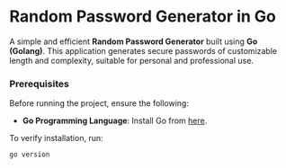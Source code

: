 # Random Password Generator in Go

A simple and efficient **Random Password Generator** built using **Go (Golang)**. This application generates secure passwords of customizable length and complexity, suitable for personal and professional use.



### Prerequisites

Before running the project, ensure the following:

- **Go Programming Language**: Install Go from [here](https://golang.org/dl/).

To verify installation, run:
```bash
go version
